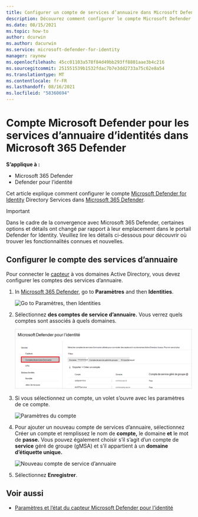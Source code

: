```yaml
---
title: Configurer un compte de services d’annuaire dans Microsoft Defender pour l’identité
description: Découvrez comment configurer le compte Microsoft Defender pour les services d’annuaire d’identités dans Microsoft 365 Defender
ms.date: 08/15/2021
ms.topic: how-to
author: dcurwin
ms.author: dacurwin
ms.service: microsoft-defender-for-identity
manager: raynew
ms.openlocfilehash: 45cc01103a578f84d49bb293ff8801aae3b4c216
ms.sourcegitcommit: 251551539b1532fdac7b7e3dd2733a75c62e8a54
ms.translationtype: MT
ms.contentlocale: fr-FR
ms.lasthandoff: 08/16/2021
ms.locfileid: "58360694"
---
```

# <a name="microsoft-defender-for-identity-directory-services-account-in-microsoft-365-defender"></a>Compte Microsoft Defender pour les services d’annuaire d’identités dans Microsoft 365 Defender

**S’applique à :**

- Microsoft 365 Defender
- Defender pour l’identité

Cet article explique comment configurer le compte [Microsoft Defender for Identity](/defender-for-identity) Directory Services dans [Microsoft 365 Defender](/microsoft-365/security/defender/overview-security-center).

>[!IMPORTANT]
>Dans le cadre de la convergence avec Microsoft 365 Defender, certaines options et détails ont changé par rapport à leur emplacement dans le portail Defender for Identity. Veuillez lire les détails ci-dessous pour découvrir où trouver les fonctionnalités connues et nouvelles.

## <a name="configure-directory-services-account"></a>Configurer le compte des services d’annuaire

Pour connecter le [capteur](sensor-health.md#add-a-sensor) à vos domaines Active Directory, vous devez configurer les comptes des services d’annuaire.

1. In [Microsoft 365 Defender](https://security.microsoft.com/), go to **Paramètres** and then **Identities**.

    ![Go to Paramètres, then Identities](../../media/defender-identity/settings-identities.png)

1. Sélectionnez **des comptes de service d’annuaire.** Vous verrez quels comptes sont associés à quels domaines.

    ![Comptes de service d’annuaire](../../media/defender-identity/directory-service-accounts.png)

1. Si vous sélectionnez un compte, un volet s’ouvre avec les paramètres de ce compte.

    ![Paramètres du compte](../../media/defender-identity/account-settings.png)

1. Pour ajouter un nouveau compte  de services d’annuaire, sélectionnez Créer un compte et remplissez le nom de **compte,** le domaine **et** le mot de **passe.** Vous pouvez également choisir s’il s’agit d’un compte de **service** géré de groupe (gMSA) et s’il appartient à un **domaine d’étiquette unique.**

    ![Nouveau compte de service d’annuaire](../../media/defender-identity/new-directory-service-account.png)

1. Sélectionnez **Enregistrer**.

## <a name="see-also"></a>Voir aussi

- [Paramètres et l’état du capteur Microsoft Defender pour l’identité](sensor-health.md)
